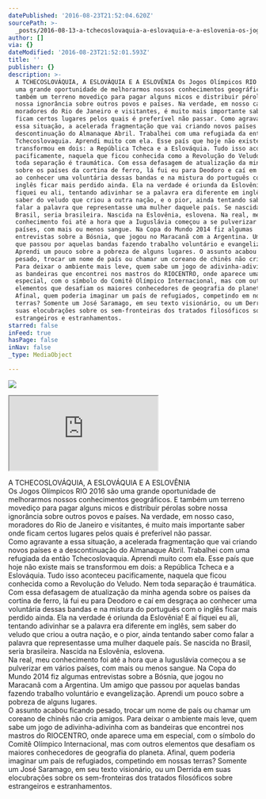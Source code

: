 ```yaml
---
datePublished: '2016-08-23T21:52:04.620Z'
sourcePath: >-
  _posts/2016-08-13-a-tchecoslovaquia-a-eslovaquia-e-a-eslovenia-os-jogos-olimp.md
author: []
via: {}
dateModified: '2016-08-23T21:52:01.593Z'
title: ''
publisher: {}
description: >-
  A TCHECOSLOVÁQUIA, A ESLOVÁQUIA E A ESLOVÊNIA Os Jogos Olímpicos RIO 2016 são
  uma grande oportunidade de melhorarmos nossos conhecimentos geográficos. E
  também um terreno movediço para pagar alguns micos e distribuir pérolas sobre
  nossa ignorância sobre outros povos e países. Na verdade, em nosso caso,
  moradores do Rio de Janeiro e visitantes, é muito mais importante saber onde
  ficam certos lugares pelos quais é preferível não passar. Como agravante a
  essa situação, a acelerada fragmentação que vai criando novos países e a
  descontinuação do Almanaque Abril. Trabalhei com uma refugiada da então
  Tchecoslovaquia. Aprendi muito com ela. Esse país que hoje não existe mais se
  transformou em dois: a República Tcheca e a Eslováquia. Tudo isso aconteceu
  pacificamente, naquela que ficou conhecida como a Revolução do Veludo. Nem
  toda separação é traumática. Com essa defasagem de atualização da minha agenda
  sobre os países da cortina de ferro, lá fui eu para Deodoro e caí em desgraça
  ao conhecer uma voluntária dessas bandas e na mistura do português com o
  inglês ficar mais perdido ainda. Ela na verdade é oriunda da Eslovênia! E aí
  fiquei eu ali, tentando adivinhar se a palavra era diferente em inglês, sem
  saber do veludo que criou a outra nação, e o pior, ainda tentando saber como
  falar a palavra que representasse uma mulher daquele país. Se nascida no
  Brasil, seria brasileira. Nascida na Eslovênia, eslovena. Na real, meu
  conhecimento foi até a hora que a Iuguslávia começou a se pulverizar em vários
  países, com mais ou menos sangue. Na Copa do Mundo 2014 fiz algumas
  entrevistas sobre a Bósnia, que jogou no Maracanã com a Argentina. Um amigo
  que passou por aquelas bandas fazendo trabalho voluntário e evangelização.
  Aprendi um pouco sobre a pobreza de alguns lugares. O assunto acabou ficando
  pesado, trocar um nome de país ou chamar um coreano de chinês não cria amigos.
  Para deixar o ambiente mais leve, quem sabe um jogo de adivinha-adivinha com
  as bandeiras que encontrei nos mastros do RIOCENTRO, onde aparece uma em
  especial, com o símbolo do Comitê Olímpico Internacional, mas com outros
  elementos que desafiam os maiores conhecedores de geografia do planeta.
  Afinal, quem poderia imaginar um país de refugiados, competindo em nossas
  terras? Somente um José Saramago, em seu texto visionário, ou um Derrida em
  suas elocubrações sobre os sem-fronteiras dos tratados filosóficos sobre
  estrangeiros e estranhamentos.
starred: false
inFeed: true
hasPage: false
inNav: false
_type: MediaObject

---
```

![](https://the-grid-user-content.s3-us-west-2.amazonaws.com/fd7f6bde-b596-401d-8521-92c05c81631c.jpg)

<iframe src="https://the-grid.github.io/ed-location/?latitude=20&amp;longitude=-35&amp;zoom=6" style=""></iframe>

A TCHECOSLOVÁQUIA, A ESLOVÁQUIA E A ESLOVÊNIA  
Os Jogos Olímpicos RIO 2016 são uma grande oportunidade de melhorarmos nossos conhecimentos geográficos. E também um terreno movediço para pagar alguns micos e distribuir pérolas sobre nossa ignorância sobre outros povos e países. Na verdade, em nosso caso, moradores do Rio de Janeiro e visitantes, é muito mais importante saber onde ficam certos lugares pelos quais é preferível não passar.  
Como agravante a essa situação, a acelerada fragmentação que vai criando novos países e a descontinuação do Almanaque Abril. Trabalhei com uma refugiada da então Tchecoslovaquia. Aprendi muito com ela. Esse país que hoje não existe mais se transformou em dois: a República Tcheca e a Eslováquia. Tudo isso aconteceu pacificamente, naquela que ficou conhecida como a Revolução do Veludo. Nem toda separação é traumática.  
Com essa defasagem de atualização da minha agenda sobre os países da cortina de ferro, lá fui eu para Deodoro e caí em desgraça ao conhecer uma voluntária dessas bandas e na mistura do português com o inglês ficar mais perdido ainda. Ela na verdade é oriunda da Eslovênia! E aí fiquei eu ali, tentando adivinhar se a palavra era diferente em inglês, sem saber do veludo que criou a outra nação, e o pior, ainda tentando saber como falar a palavra que representasse uma mulher daquele país. Se nascida no Brasil, seria brasileira. Nascida na Eslovênia, eslovena.  
Na real, meu conhecimento foi até a hora que a Iuguslávia começou a se pulverizar em vários países, com mais ou menos sangue. Na Copa do Mundo 2014 fiz algumas entrevistas sobre a Bósnia, que jogou no Maracanã com a Argentina. Um amigo que passou por aquelas bandas fazendo trabalho voluntário e evangelização. Aprendi um pouco sobre a pobreza de alguns lugares.  
O assunto acabou ficando pesado, trocar um nome de país ou chamar um coreano de chinês não cria amigos. Para deixar o ambiente mais leve, quem sabe um jogo de adivinha-adivinha com as bandeiras que encontrei nos mastros do RIOCENTRO, onde aparece uma em especial, com o símbolo do Comitê Olímpico Internacional, mas com outros elementos que desafiam os maiores conhecedores de geografia do planeta. Afinal, quem poderia imaginar um país de refugiados, competindo em nossas terras? Somente um José Saramago, em seu texto visionário, ou um Derrida em suas elocubrações sobre os sem-fronteiras dos tratados filosóficos sobre estrangeiros e estranhamentos.
